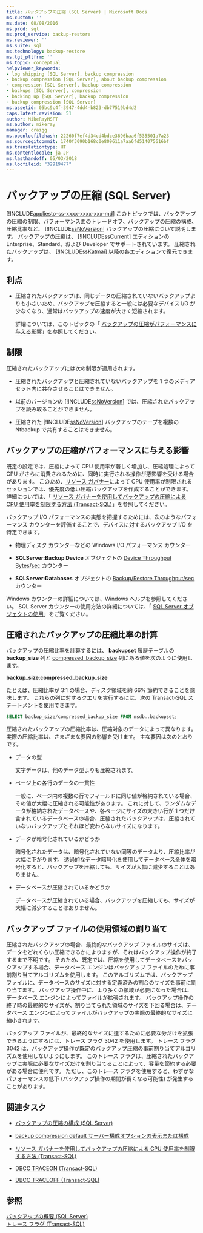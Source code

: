 ```yaml
---
title: バックアップの圧縮 (SQL Server) | Microsoft Docs
ms.custom: ''
ms.date: 08/08/2016
ms.prod: sql
ms.prod_service: backup-restore
ms.reviewer: ''
ms.suite: sql
ms.technology: backup-restore
ms.tgt_pltfrm: ''
ms.topic: conceptual
helpviewer_keywords:
- log shipping [SQL Server], backup compression
- backup compression [SQL Server], about backup compression
- compression [SQL Server], backup compression
- backups [SQL Server], compression
- backing up [SQL Server], backup compression
- backup compression [SQL Server]
ms.assetid: 05bc9c4f-3947-4dd4-b823-db77519bd4d2
caps.latest.revision: 51
author: MikeRayMSFT
ms.author: mikeray
manager: craigg
ms.openlocfilehash: 22260f7ef4d34cd4bdce3696baa6f535501a7a23
ms.sourcegitcommit: 1740f3090b168c0e809611a7aa6fd514075616bf
ms.translationtype: HT
ms.contentlocale: ja-JP
ms.lasthandoff: 05/03/2018
ms.locfileid: "32919477"
---
```

# <a name="backup-compression-sql-server"></a>バックアップの圧縮 (SQL Server)
[!INCLUDE[appliesto-ss-xxxx-xxxx-xxx-md](../../includes/appliesto-ss-xxxx-xxxx-xxx-md.md)]
  このトピックでは、バックアップの圧縮の制限、パフォーマンス面のトレードオフ、バックアップの圧縮の構成、圧縮比率など、 [!INCLUDE[ssNoVersion](../../includes/ssnoversion-md.md)] バックアップの圧縮について説明します。  バックアップの圧縮は、 [!INCLUDE[ssCurrent](../../includes/sscurrent-md.md)] エディションの Enterprise、Standard、および Developer でサポートされています。  圧縮されたバックアップは、 [!INCLUDE[ssKatmai](../../includes/sskatmai-md.md)] 以降の各エディションで復元できます。 
 
  
##  <a name="Benefits"></a> 利点  
  
-   圧縮されたバックアップは、同じデータの圧縮されていないバックアップよりも小さいため、バックアップを圧縮すると一般には必要なデバイス I/O が少なくなり、通常はバックアップの速度が大きく短縮されます。  
  
     詳細については、このトピックの「 [バックアップの圧縮がパフォーマンスに与える影響](#PerfImpact)」を参照してください。  
  
  
##  <a name="Restrictions"></a> 制限  
 圧縮されたバックアップには次の制限が適用されます。  
  
-   圧縮されたバックアップと圧縮されていないバックアップを 1 つのメディア セット内に共存させることはできません。  
  
-   以前のバージョンの [!INCLUDE[ssNoVersion](../../includes/ssnoversion-md.md)] では、圧縮されたバックアップを読み取ることができません。  
  
-   圧縮された [!INCLUDE[ssNoVersion](../../includes/ssnoversion-md.md)] バックアップのテープを複数の Ntbackup で共有することはできません。  
  
  
##  <a name="PerfImpact"></a> バックアップの圧縮がパフォーマンスに与える影響  
 既定の設定では、圧縮によって CPU 使用率が著しく増加し、圧縮処理によって CPU がさらに消費されるために、同時に実行される操作が悪影響を受ける場合があります。 このため、[リソース ガバナー](../../relational-databases/resource-governor/resource-governor.md)によって CPU 使用率が制限されるセッションでは、優先度の低い圧縮バックアップを作成することができます。 詳細については、「 [リソース ガバナーを使用してバックアップの圧縮による CPU 使用率を制限する方法 &#40;Transact-SQL&#41;](../../relational-databases/backup-restore/use-resource-governor-to-limit-cpu-usage-by-backup-compression-transact-sql.md)」を参照してください。  
  
 バックアップ I/O パフォーマンスの実態を把握するためには、次のようなパフォーマンス カウンターを評価することで、デバイスに対するバックアップ I/O を特定できます。  
  
-   物理ディスク カウンターなどの Windows I/O パフォーマンス カウンター  
  
-   **SQLServer:Backup Device** オブジェクトの [Device Throughput Bytes/sec](../../relational-databases/performance-monitor/sql-server-backup-device-object.md) カウンター  
  
-   **SQLServer:Databases** オブジェクトの [Backup/Restore Throughput/sec](../../relational-databases/performance-monitor/sql-server-databases-object.md) カウンター  
  
 Windows カウンターの詳細については、Windows ヘルプを参照してください。 SQL Server カウンターの使用方法の詳細については、「 [SQL Server オブジェクトの使用](../../relational-databases/performance-monitor/use-sql-server-objects.md)」をご覧ください。  
  
   
##  <a name="CompressionRatio"></a> 圧縮されたバックアップの圧縮比率の計算  
 バックアップの圧縮比率を計算するには、 **backupset** 履歴テーブルの **backup_size** 列と [compressed_backup_size](../../relational-databases/system-tables/backupset-transact-sql.md) 列にある値を次のように使用します。  
  
 **backup_size**:**compressed_backup_size**  
  
 たとえば、圧縮比率が 3:1 の場合、ディスク領域を約 66% 節約できることを意味します。 これらの列に対するクエリを実行するには、次の Transact-SQL ステートメントを使用できます。  
  
```sql  
SELECT backup_size/compressed_backup_size FROM msdb..backupset;  
```  
  
 圧縮されたバックアップの圧縮比率は、圧縮対象のデータによって異なります。 実際の圧縮比率は、さまざまな要因の影響を受けます。 主な要因は次のとおりです。  
  
-   データの型  
  
     文字データは、他のデータ型よりも圧縮されます。  
  
-   ページ上の各行のデータの一貫性  
  
     一般に、ページ内の複数の行でフィールドに同じ値が格納されている場合、その値が大幅に圧縮される可能性があります。 これに対して、ランダムなデータが格納されたデータベースや、各ページにサイズの大きい行が 1 つだけ含まれているデータベースの場合、圧縮されたバックアップは、圧縮されていないバックアップとそれほど変わらないサイズになります。  
  
-   データが暗号化されているかどうか  
  
     暗号化されたデータは、暗号化されていない同等のデータより、圧縮比率が大幅に下がります。 透過的なデータ暗号化を使用してデータベース全体を暗号化すると、バックアップを圧縮しても、サイズが大幅に減少することはありません。  
  
-   データベースが圧縮されているかどうか  
  
     データベースが圧縮されている場合、バックアップを圧縮しても、サイズが大幅に減少することはありません。  
  
  
##  <a name="Allocation"></a> バックアップ ファイルの使用領域の割り当て  
 圧縮されたバックアップの場合、最終的なバックアップ ファイルのサイズは、データをどれくらい圧縮できるかによりますが、それはバックアップ操作が終了するまで不明です。  そのため、既定では、圧縮を使用してデータベースをバックアップする場合、データベース エンジンはバックアップ ファイルのために事前割り当てアルゴリズムを使用します。 このアルゴリズムでは、バックアップ ファイルに、データベースのサイズに対する定義済みの割合のサイズを事前に割り当てます。 バックアップ操作中に、より多くの領域が必要になった場合は、データベース エンジンによってファイルが拡張されます。 バックアップ操作の終了時の最終的なサイズが、割り当てられた領域のサイズを下回る場合は、データベース エンジンによってファイルがバックアップの実際の最終的なサイズに縮小されます。  
  
 バックアップ ファイルが、最終的なサイズに達するために必要な分だけを拡張できるようにするには、トレース フラグ 3042 を使用します。 トレース フラグ 3042 は、バックアップ操作が既定のバックアップ圧縮の事前割り当てアルゴリズムを使用しないようにします。 このトレース フラグは、圧縮されたバックアップに実際に必要なサイズだけを割り当てることによって、容量を節約する必要がある場合に便利です。 ただし、このトレース フラグを使用すると、わずかなパフォーマンスの低下 (バックアップ操作の期間が長くなる可能性) が発生することがあります。  
  
##  <a name="RelatedTasks"></a> 関連タスク  
  
-   [バックアップの圧縮の構成 &#40;SQL Server&#41;](../../relational-databases/backup-restore/configure-backup-compression-sql-server.md)  
  
-   [backup compression default サーバー構成オプションの表示または構成](../../database-engine/configure-windows/view-or-configure-the-backup-compression-default-server-configuration-option.md)  
  
-   [リソース ガバナーを使用してバックアップの圧縮による CPU 使用率を制限する方法 &#40;Transact-SQL&#41;](../../relational-databases/backup-restore/use-resource-governor-to-limit-cpu-usage-by-backup-compression-transact-sql.md)  
  
-   [DBCC TRACEON &#40;Transact-SQL&#41;](../../t-sql/database-console-commands/dbcc-traceon-transact-sql.md)  
  
-   [DBCC TRACEOFF &#40;Transact-SQL&#41;](../../t-sql/database-console-commands/dbcc-traceoff-transact-sql.md)  
  
## <a name="see-also"></a>参照  
 [バックアップの概要 &#40;SQL Server&#41;](../../relational-databases/backup-restore/backup-overview-sql-server.md)   
 [トレース フラグ &#40;Transact-SQL&#41;](../../t-sql/database-console-commands/dbcc-traceon-trace-flags-transact-sql.md)  
  
  
